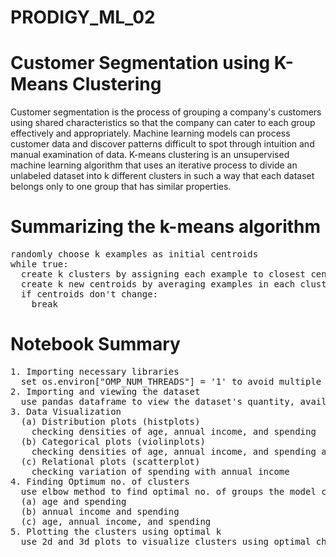 # PRODIGY_ML_02
# Customer Segmentation using K-Means Clustering

Customer segmentation is the process of grouping a company's customers using shared characteristics so that the company can cater to each group effectively and appropriately. Machine learning models can process customer data and discover patterns difficult to spot through intuition and manual examination of data. K-means clustering is an unsupervised machine learning algorithm that uses an iterative process to divide an unlabeled dataset into k different clusters in such a way that each dataset belongs only to one group that has similar properties.

# Summarizing the k-means algorithm

<pre>
randomly choose k examples as initial centroids
while true:
  create k clusters by assigning each example to closest centroid
  create k new centroids by averaging examples in each cluster
  if centroids don't change:
    break
</pre>

# Notebook Summary

<pre>
1. Importing necessary libraries
  set os.environ["OMP_NUM_THREADS"] = '1' to avoid multiple warnings in latter stages
2. Importing and viewing the dataset
  use pandas dataframe to view the dataset's quantity, available features, datatypes, and check for null values
3. Data Visualization
  (a) Distribution plots (histplots)
    checking densities of age, annual income, and spending
  (b) Categorical plots (violinplots)
    checking densities of age, annual income, and spending across genders
  (c) Relational plots (scatterplot)
    checking variation of spending with annual income
4. Finding Optimum no. of clusters
  use elbow method to find optimal no. of groups the model can create based on:
  (a) age and spending
  (b) annual income and spending
  (c) age, annual income, and spending
5. Plotting the clusters using optimal k
  use 2d and 3d plots to visualize clusters using optimal characteristics obtained in previous step
</pre>
